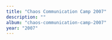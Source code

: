 ```yaml
---
title: "Chaos Communication Camp 2007"
description: ""
album: "chaos-communication-camp-2007"
year: "2007"
---
```

